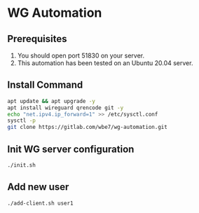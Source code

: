 # WG Automation

## Prerequisites

1. You should open port 51830 on your server.
2. This automation has been tested on an Ubuntu 20.04 server.

## Install Command

```bash
apt update && apt upgrade -y
apt install wireguard qrencode git -y
echo "net.ipv4.ip_forward=1" >> /etc/sysctl.conf
sysctl -p
git clone https://gitlab.com/wbe7/wg-automation.git
```

## Init WG server configuration

```bash
./init.sh
```

## Add new user

```bash
./add-client.sh user1
```
